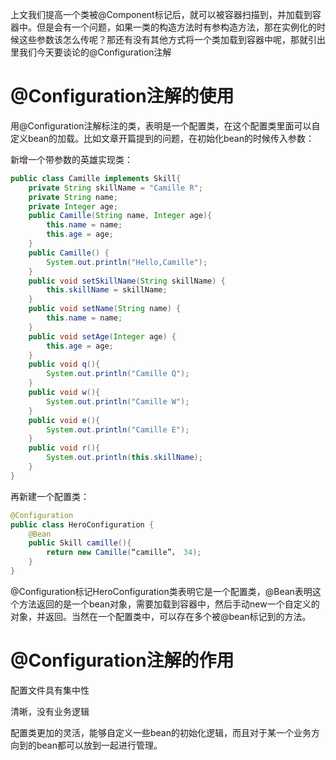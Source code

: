 

上文我们提高一个类被@Component标记后，就可以被容器扫描到，并加载到容器中。但是会有一个问题，如果一类的构造方法时有参构造方法，那在实例化的时候这些参数该怎么传呢？那还有没有其他方式将一个类加载到容器中呢，那就引出里我们今天要谈论的@Configuration注解



# @Configuration注解的使用

用@Configuration注解标注的类，表明是一个配置类，在这个配置类里面可以自定义bean的加载。比如文章开篇提到的问题，在初始化bean的时候传入参数：

新增一个带参数的英雄实现类：

```java
public class Camille implements Skill{
    private String skillName = "Camille R";
    private String name;
    private Integer age;
    public Camille(String name, Integer age){
        this.name = name;
        this.age = age;
    }
    public Camille() {
        System.out.println("Hello,Camille");
    }
    public void setSkillName(String skillName) {
        this.skillName = skillName;
    }
    public void setName(String name) {
        this.name = name;
    }
    public void setAge(Integer age) {
        this.age = age;
    }
    public void q(){
        System.out.println("Camille Q");
    }
    public void w(){
        System.out.println("Camille W");
    }
    public void e(){
        System.out.println("Camille E");
    }
    public void r(){
        System.out.println(this.skillName);
    }
}
```

再新建一个配置类：

```java
@Configuration
public class HeroConfiguration {
    @Bean
    public Skill camille(){
        return new Camille(“camille”， 34);
    }
}
```

@Configuration标记HeroConfiguration类表明它是一个配置类，@Bean表明这个方法返回的是一个bean对象，需要加载到容器中，然后手动new一个自定义的对象，并返回。当然在一个配置类中，可以存在多个被@bean标记到的方法。

# @Configuration注解的作用

配置文件具有集中性

清晰，没有业务逻辑

配置类更加的灵活，能够自定义一些bean的初始化逻辑，而且对于某一个业务方向到的bean都可以放到一起进行管理。

